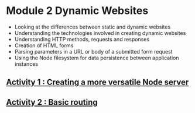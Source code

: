 # Module 2 Dynamic Websites

- Looking at the differences between static and dynamic websites
- Understanding the technologies involved in creating dynamic websites
- Understanding HTTP methods, requests and responses
- Creation of HTML forms
- Parsing parameters in a URL or body of a submitted form request
- Using the Node filesystem for data persistence between application instances


## [Activity 1 : Creating a more versatile Node server](https://github.com/darren-2016/IFQ716/tree/main/Module2/Activity1#activity-1-creating-a-more-versatile-node-server)
## [Activity 2 : Basic routing](https://github.com/darren-2016/IFQ716/blob/main/Module2/Activity3/README.md#ifq716-module-2---activity-3-basic-routing)

